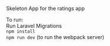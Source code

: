 Skeleton App for the ratings app

To run:<br/>
Run Laravel Migrations <br/>
`npm install` <br/>
`npm run dev` (to run the webpack server)

